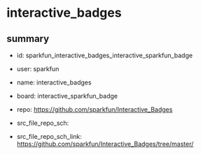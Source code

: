 # interactive_badges
 
## summary 
* id: sparkfun_interactive_badges_interactive_sparkfun_badge
* user: sparkfun
* name: interactive_badges
* board: interactive_sparkfun_badge
* repo: https://github.com/sparkfun/Interactive_Badges



* src_file_repo_sch: 
* src_file_repo_sch_link: https://github.com/sparkfun/Interactive_Badges/tree/master/







